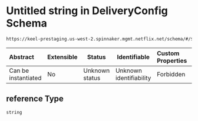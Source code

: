 # Untitled string in DeliveryConfig Schema

```txt
https://keel-prestaging.us-west-2.spinnaker.mgmt.netflix.net/schema/#/$defs/ReferenceProvider/properties/reference
```




| Abstract            | Extensible | Status         | Identifiable            | Custom Properties | Additional Properties | Access Restrictions | Defined In                                                    |
| :------------------ | ---------- | -------------- | ----------------------- | :---------------- | --------------------- | ------------------- | ------------------------------------------------------------- |
| Can be instantiated | No         | Unknown status | Unknown identifiability | Forbidden         | Allowed               | none                | [keel.schema.json\*](keel.schema.json "open original schema") |

## reference Type

`string`
